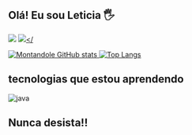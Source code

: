 ## Olá! Eu sou Leticia  🖐️


<a href = "mailto:leticiamontandon@gmail.com"><img src="https://img.shields.io/badge/Gmail-D14836?style=for-the-badge&logo=gmail&logoColor=white" target="_blank"></a>
 <a href="https://instagram.com/leticia_montandon" target="_blank"><img src="https://img.shields.io/badge/-Instagram-%23E4405F?style=for-the-badge&logo=instagram&logoColor=white" target="_blank"></

 ![Montandole GitHub stats](https://github-readme-stats.vercel.app/api?username=Montandonle&show_icons=true&theme=dracula) 
[![Top Langs](https://github-readme-stats.vercel.app/api/top-langs/?username=lucaseop&theme=dracula)](https://github.com/anuraghazra/github-readme-stats)

 ## tecnologias que estou aprendendo
 
<div style="display: inline_block">
  <img align="center" alt="java" src="https://img.shields.io/badge/Java-ED8B00?style=for-the-badge&logo=openjdk&logoColor=white" /

</div><br/>
 
 ## Nunca desista!!
